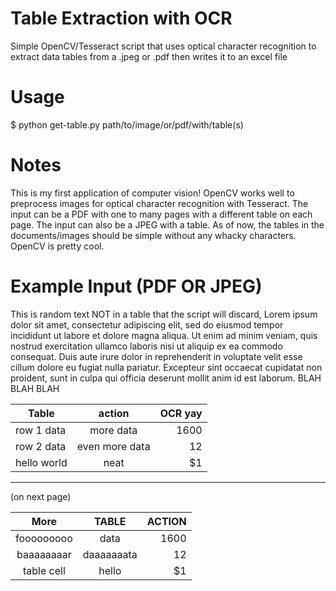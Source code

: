 # Table Extraction with OCR
Simple OpenCV/Tesseract script that uses optical character recognition to extract data tables from a .jpeg or .pdf then writes it to an excel file

# Usage
$ python get-table.py path/to/image/or/pdf/with/table(s)

# Notes
This is my first application of computer vision!
OpenCV works well to preprocess images for optical character recognition with Tesseract.
The input can be a PDF with one to many pages with a different table on each page. The input can also be a JPEG with a table. As of now, the tables in the documents/images should be simple without any whacky characters.
OpenCV is pretty cool.

# Example Input (PDF OR JPEG)
This is random text NOT in a table that the script will discard, Lorem ipsum dolor sit amet, consectetur adipiscing elit, sed do eiusmod tempor incididunt ut labore et dolore magna aliqua. Ut enim ad minim veniam, quis nostrud exercitation ullamco laboris nisi ut aliquip ex ea commodo consequat. Duis aute irure dolor in reprehenderit in voluptate velit esse cillum dolore eu fugiat nulla pariatur. Excepteur sint occaecat cupidatat non proident, sunt in culpa qui officia deserunt mollit anim id est laborum. BLAH BLAH BLAH

| Table         | action        | OCR yay  |
| ------------- |:-------------:| --------:|
| row 1 data    | more data     |    1600  |
| row 2 data    | even more data|   12     |
| hello world   |     neat      |    $1    |

___________________________________________________________________________________
(on next page)


|     More      |   TABLE       |  ACTION  |
|:-------------:|:-------------:| --------:|
| fooooooooo    |      data     |    1600  |
| baaaaaaaar    |  daaaaaaata   |   12     |
| table cell    |    hello      |    $1    |
